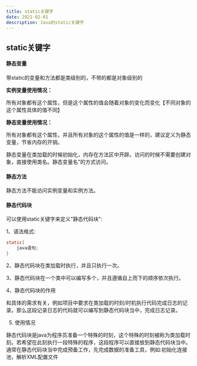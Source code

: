 ```yaml
---
title: static关键字
date: ‎2021-0‎2‎-01
description: Java的static关键字
---
```


## static关键字

#### 静态变量

带static的变量和方法都是类级别的，不带的都是对象级别的

**实例变量使用情况：**

所有对象都有这个属性，但是这个属性的值会随着对象的变化而变化【不同对象的这个属性具体的值不同】

**静态变量使用情况：**

所有对象都有这个属性，并且所有对象的这个属性的值是一样的，建议定义为静态变量，节省内存的开销。

静态变量在类加载的时候初始化，内存在方法区中开辟。访问的时候不需要创建对象，直接使用类名。静态变量名”的方式访问。



#### 静态方法

静态方法不能访问实例变量和实例方法。



#### 静态代码块

可以使用static关键字来定义”静态代码块":

1、语法格式:

```java
static{
	java语句;
}
```

2、静态代码块在类加载时执行，并且只执行一次。

3、静态代码块在一个类中可以编写多个，并且遵循自上而下的顺序依次执行。

4、静态代码块的作用

和具体的需求有关，例如项目中要求在类加载的时刻/时机执行代码完成日志的记录。那么这段记录日志的代码就可以编写到静态代码块当中，完成日志记录。

5. 使用情况

静态代码块是java为程序员准备一个特殊的时刻，这个特殊的时刻被称为类加载时刻。若希望在此刻执行一段特殊的程序，这段程序可以直接放到静态代码块当中。通常在静态代码块当中完成预备工作，先完成数据的准备工具，例如:初始化连接池，解析XML配置文件

